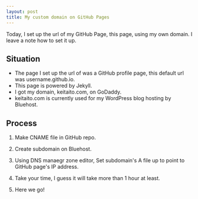 ```yaml
---
layout: post
title: My custom domain on GitHub Pages
---
```


Today, I set up the url of my GitHub Page, this page, using my own domain. I leave a note how to set it up.

## Situation 

* The page I set up the url of was a GitHub profile page, this default url was username.github.io. 
* This page is powered by Jekyll.
* I got my domain, keitaito.com, on GoDaddy.
* keitaito.com is currently used for my WordPress blog hosting by Bluehost.

## Process

1. Make CNAME file in GitHub repo.

2. Create subdomain on Bluehost.

3. Using DNS manaegr zone editor, Set subdomain's A file up to point to GitHub page's IP address.

4. Take your time, I guess it will take more than 1 hour at least.

5. Here we go!
